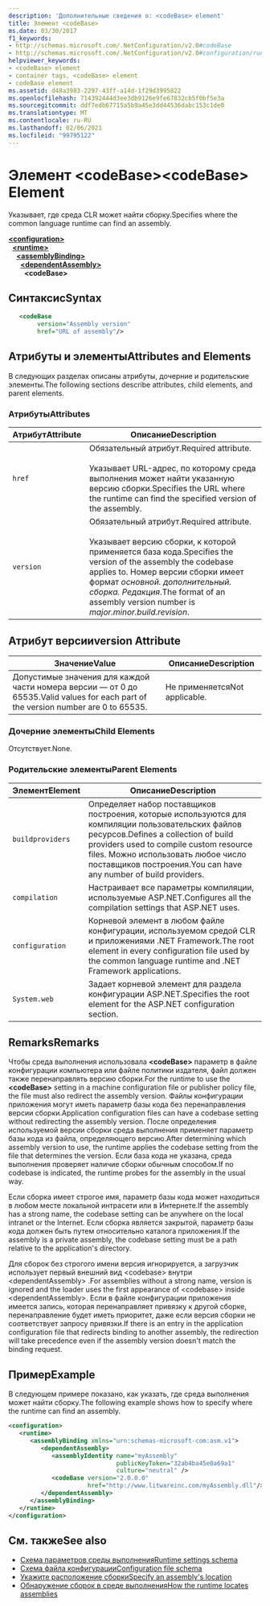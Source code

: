 ```yaml
---
description: 'Дополнительные сведения о: <codeBase> element'
title: Элемент <codeBase>
ms.date: 03/30/2017
f1_keywords:
- http://schemas.microsoft.com/.NetConfiguration/v2.0#codeBase
- http://schemas.microsoft.com/.NetConfiguration/v2.0#configuration/runtime/assemblyBinding/dependentAssembly/codeBase
helpviewer_keywords:
- <codeBase> element
- container tags, <codeBase> element
- codeBase element
ms.assetid: d48a3983-2297-43ff-a14d-1f29d3995822
ms.openlocfilehash: 714392444d3ee3db9126e9fe67832cb5f0bf5e3a
ms.sourcegitcommit: ddf7edb67715a5b9a45e3dd44536dabc153c1de0
ms.translationtype: MT
ms.contentlocale: ru-RU
ms.lasthandoff: 02/06/2021
ms.locfileid: "99795122"
---
```

# <a name="codebase-element"></a><span data-ttu-id="4ce21-103">Элемент \<codeBase></span><span class="sxs-lookup"><span data-stu-id="4ce21-103">\<codeBase> Element</span></span>

<span data-ttu-id="4ce21-104">Указывает, где среда CLR может найти сборку.</span><span class="sxs-lookup"><span data-stu-id="4ce21-104">Specifies where the common language runtime can find an assembly.</span></span>

[**\<configuration>**](../configuration-element.md)\
&nbsp;&nbsp;[**\<runtime>**](runtime-element.md)\
&nbsp;&nbsp;&nbsp;&nbsp;[**\<assemblyBinding>**](assemblybinding-element-for-runtime.md)\
&nbsp;&nbsp;&nbsp;&nbsp;&nbsp;&nbsp;[**\<dependentAssembly>**](dependentassembly-element.md)\
&nbsp;&nbsp;&nbsp;&nbsp;&nbsp;&nbsp;&nbsp;&nbsp;**\<codeBase>**

## <a name="syntax"></a><span data-ttu-id="4ce21-105">Синтаксис</span><span class="sxs-lookup"><span data-stu-id="4ce21-105">Syntax</span></span>

```xml
   <codeBase
        version="Assembly version"
        href="URL of assembly"/>
```

## <a name="attributes-and-elements"></a><span data-ttu-id="4ce21-106">Атрибуты и элементы</span><span class="sxs-lookup"><span data-stu-id="4ce21-106">Attributes and Elements</span></span>

<span data-ttu-id="4ce21-107">В следующих разделах описаны атрибуты, дочерние и родительские элементы.</span><span class="sxs-lookup"><span data-stu-id="4ce21-107">The following sections describe attributes, child elements, and parent elements.</span></span>

### <a name="attributes"></a><span data-ttu-id="4ce21-108">Атрибуты</span><span class="sxs-lookup"><span data-stu-id="4ce21-108">Attributes</span></span>

|<span data-ttu-id="4ce21-109">Атрибут</span><span class="sxs-lookup"><span data-stu-id="4ce21-109">Attribute</span></span>|<span data-ttu-id="4ce21-110">Описание</span><span class="sxs-lookup"><span data-stu-id="4ce21-110">Description</span></span>|
|---------------|-----------------|
|`href`|<span data-ttu-id="4ce21-111">Обязательный атрибут.</span><span class="sxs-lookup"><span data-stu-id="4ce21-111">Required attribute.</span></span><br /><br /> <span data-ttu-id="4ce21-112">Указывает URL-адрес, по которому среда выполнения может найти указанную версию сборки.</span><span class="sxs-lookup"><span data-stu-id="4ce21-112">Specifies the URL where the runtime can find the specified version of the assembly.</span></span>|
|`version`|<span data-ttu-id="4ce21-113">Обязательный атрибут.</span><span class="sxs-lookup"><span data-stu-id="4ce21-113">Required attribute.</span></span><br /><br /> <span data-ttu-id="4ce21-114">Указывает версию сборки, к которой применяется база кода.</span><span class="sxs-lookup"><span data-stu-id="4ce21-114">Specifies the version of the assembly the codebase applies to.</span></span> <span data-ttu-id="4ce21-115">Номер версии сборки имеет формат *основной. дополнительный. сборка. Редакция*.</span><span class="sxs-lookup"><span data-stu-id="4ce21-115">The format of an assembly version number is *major.minor.build.revision*.</span></span>|

## <a name="version-attribute"></a><span data-ttu-id="4ce21-116">Атрибут версии</span><span class="sxs-lookup"><span data-stu-id="4ce21-116">version Attribute</span></span>

|<span data-ttu-id="4ce21-117">Значение</span><span class="sxs-lookup"><span data-stu-id="4ce21-117">Value</span></span>|<span data-ttu-id="4ce21-118">Описание</span><span class="sxs-lookup"><span data-stu-id="4ce21-118">Description</span></span>|
|-----------|-----------------|
|<span data-ttu-id="4ce21-119">Допустимые значения для каждой части номера версии — от 0 до 65535.</span><span class="sxs-lookup"><span data-stu-id="4ce21-119">Valid values for each part of the version number are 0 to 65535.</span></span>|<span data-ttu-id="4ce21-120">Не применяется</span><span class="sxs-lookup"><span data-stu-id="4ce21-120">Not applicable.</span></span>|

### <a name="child-elements"></a><span data-ttu-id="4ce21-121">Дочерние элементы</span><span class="sxs-lookup"><span data-stu-id="4ce21-121">Child Elements</span></span>

<span data-ttu-id="4ce21-122">Отсутствует.</span><span class="sxs-lookup"><span data-stu-id="4ce21-122">None.</span></span>

### <a name="parent-elements"></a><span data-ttu-id="4ce21-123">Родительские элементы</span><span class="sxs-lookup"><span data-stu-id="4ce21-123">Parent Elements</span></span>

|<span data-ttu-id="4ce21-124">Элемент</span><span class="sxs-lookup"><span data-stu-id="4ce21-124">Element</span></span>|<span data-ttu-id="4ce21-125">Описание</span><span class="sxs-lookup"><span data-stu-id="4ce21-125">Description</span></span>|
|-------------|-----------------|
|`buildproviders`|<span data-ttu-id="4ce21-126">Определяет набор поставщиков построения, которые используются для компиляции пользовательских файлов ресурсов.</span><span class="sxs-lookup"><span data-stu-id="4ce21-126">Defines a collection of build providers used to compile custom resource files.</span></span> <span data-ttu-id="4ce21-127">Можно использовать любое число поставщиков построения.</span><span class="sxs-lookup"><span data-stu-id="4ce21-127">You can have any number of build providers.</span></span>|
|`compilation`|<span data-ttu-id="4ce21-128">Настраивает все параметры компиляции, используемые ASP.NET.</span><span class="sxs-lookup"><span data-stu-id="4ce21-128">Configures all the compilation settings that ASP.NET uses.</span></span>|
|`configuration`|<span data-ttu-id="4ce21-129">Корневой элемент в любом файле конфигурации, используемом средой CLR и приложениями .NET Framework.</span><span class="sxs-lookup"><span data-stu-id="4ce21-129">The root element in every configuration file used by the common language runtime and .NET Framework applications.</span></span>|
|`System.web`|<span data-ttu-id="4ce21-130">Задает корневой элемент для раздела конфигурации ASP.NET.</span><span class="sxs-lookup"><span data-stu-id="4ce21-130">Specifies the root element for the ASP.NET configuration section.</span></span>|

## <a name="remarks"></a><span data-ttu-id="4ce21-131">Remarks</span><span class="sxs-lookup"><span data-stu-id="4ce21-131">Remarks</span></span>

<span data-ttu-id="4ce21-132">Чтобы среда выполнения использовала **\<codeBase>** параметр в файле конфигурации компьютера или файле политики издателя, файл должен также перенаправлять версию сборки.</span><span class="sxs-lookup"><span data-stu-id="4ce21-132">For the runtime to use the **\<codeBase>** setting in a machine configuration file or publisher policy file, the file must also redirect the assembly version.</span></span> <span data-ttu-id="4ce21-133">Файлы конфигурации приложения могут иметь параметр базы кода без перенаправления версии сборки.</span><span class="sxs-lookup"><span data-stu-id="4ce21-133">Application configuration files can have a codebase setting without redirecting the assembly version.</span></span> <span data-ttu-id="4ce21-134">После определения используемой версии сборки среда выполнения применяет параметр базы кода из файла, определяющего версию.</span><span class="sxs-lookup"><span data-stu-id="4ce21-134">After determining which assembly version to use, the runtime applies the codebase setting from the file that determines the version.</span></span> <span data-ttu-id="4ce21-135">Если база кода не указана, среда выполнения проверяет наличие сборки обычным способом.</span><span class="sxs-lookup"><span data-stu-id="4ce21-135">If no codebase is indicated, the runtime probes for the assembly in the usual way.</span></span>

<span data-ttu-id="4ce21-136">Если сборка имеет строгое имя, параметр базы кода может находиться в любом месте локальной интрасети или в Интернете.</span><span class="sxs-lookup"><span data-stu-id="4ce21-136">If the assembly has a strong name, the codebase setting can be anywhere on the local intranet or the Internet.</span></span> <span data-ttu-id="4ce21-137">Если сборка является закрытой, параметр базы кода должен быть путем относительно каталога приложения.</span><span class="sxs-lookup"><span data-stu-id="4ce21-137">If the assembly is a private assembly, the codebase setting must be a path relative to the application's directory.</span></span>

<span data-ttu-id="4ce21-138">Для сборок без строгого имени версия игнорируется, а загрузчик использует первый внешний вид \<codebase> внутри \<dependentAssembly> .</span><span class="sxs-lookup"><span data-stu-id="4ce21-138">For assemblies without a strong name, version is ignored and the loader uses the first appearance of \<codebase> inside \<dependentAssembly>.</span></span> <span data-ttu-id="4ce21-139">Если в файле конфигурации приложения имеется запись, которая перенаправляет привязку к другой сборке, перенаправление будет иметь приоритет, даже если версия сборки не соответствует запросу привязки.</span><span class="sxs-lookup"><span data-stu-id="4ce21-139">If there is an entry in the application configuration file that redirects binding to another assembly, the redirection will take precedence even if the assembly version doesn't match the binding request.</span></span>

## <a name="example"></a><span data-ttu-id="4ce21-140">Пример</span><span class="sxs-lookup"><span data-stu-id="4ce21-140">Example</span></span>

<span data-ttu-id="4ce21-141">В следующем примере показано, как указать, где среда выполнения может найти сборку.</span><span class="sxs-lookup"><span data-stu-id="4ce21-141">The following example shows how to specify where the runtime can find an assembly.</span></span>

```xml
<configuration>
   <runtime>
      <assemblyBinding xmlns="urn:schemas-microsoft-com:asm.v1">
         <dependentAssembly>
            <assemblyIdentity name="myAssembly"
                              publicKeyToken="32ab4ba45e0a69a1"
                              culture="neutral" />
            <codeBase version="2.0.0.0"
                      href="http://www.litwareinc.com/myAssembly.dll"/>
         </dependentAssembly>
      </assemblyBinding>
   </runtime>
</configuration>
```

## <a name="see-also"></a><span data-ttu-id="4ce21-142">См. также</span><span class="sxs-lookup"><span data-stu-id="4ce21-142">See also</span></span>

- [<span data-ttu-id="4ce21-143">Схема параметров среды выполнения</span><span class="sxs-lookup"><span data-stu-id="4ce21-143">Runtime settings schema</span></span>](index.md)
- [<span data-ttu-id="4ce21-144">Схема файла конфигурации</span><span class="sxs-lookup"><span data-stu-id="4ce21-144">Configuration file schema</span></span>](../index.md)
- [<span data-ttu-id="4ce21-145">Укажите расположение сборки</span><span class="sxs-lookup"><span data-stu-id="4ce21-145">Specify an assembly's location</span></span>](../../../../standard/assembly/location.md)
- [<span data-ttu-id="4ce21-146">Обнаружение сборок в среде выполнения</span><span class="sxs-lookup"><span data-stu-id="4ce21-146">How the runtime locates assemblies</span></span>](../../../deployment/how-the-runtime-locates-assemblies.md)
